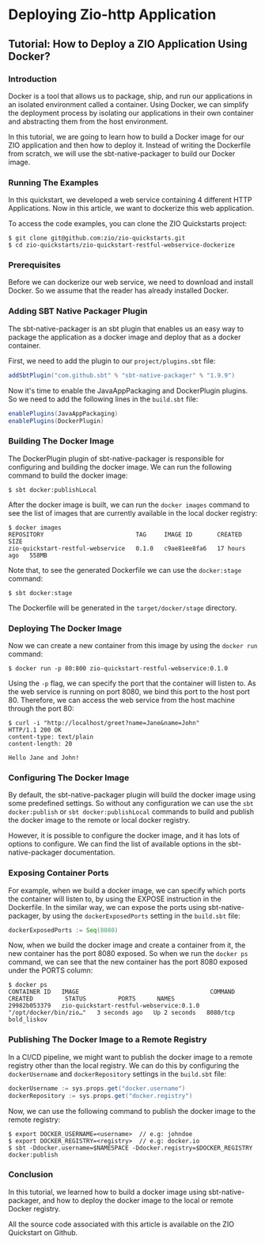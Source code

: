 # Deploying Zio-http Application

## Tutorial: How to Deploy a ZIO Application Using Docker?

### Introduction

Docker is a tool that allows us to package, ship, and run our applications in an isolated environment called a container. Using Docker, we can simplify the deployment process by isolating our applications in their own container and abstracting them from the host environment.

In this tutorial, we are going to learn how to build a Docker image for our ZIO application and then how to deploy it. Instead of writing the Dockerfile from scratch, we will use the sbt-native-packager to build our Docker image.

### Running The Examples

In this quickstart, we developed a web service containing 4 different HTTP Applications. Now in this article, we want to dockerize this web application.

To access the code examples, you can clone the ZIO Quickstarts project:

```
$ git clone git@github.com:zio/zio-quickstarts.git
$ cd zio-quickstarts/zio-quickstart-restful-webservice-dockerize
```

### Prerequisites

Before we can dockerize our web service, we need to download and install Docker. So we assume that the reader has already installed Docker.

### Adding SBT Native Packager Plugin

The sbt-native-packager is an sbt plugin that enables us an easy way to package the application as a docker image and deploy that as a docker container.

First, we need to add the plugin to our `project/plugins.sbt` file:

```scala
addSbtPlugin("com.github.sbt" % "sbt-native-packager" % "1.9.9")
```

Now it's time to enable the JavaAppPackaging and DockerPlugin plugins. So we need to add the following lines in the `build.sbt` file:

```scala
enablePlugins(JavaAppPackaging)
enablePlugins(DockerPlugin)
```

### Building The Docker Image

The DockerPlugin plugin of sbt-native-packager is responsible for configuring and building the docker image. We can run the following command to build the docker image:

```
$ sbt docker:publishLocal
```

After the docker image is built, we can run the `docker images` command to see the list of images that are currently available in the local docker registry:

```
$ docker images
REPOSITORY                          TAG     IMAGE ID       CREATED        SIZE
zio-quickstart-restful-webservice   0.1.0   c9ae81ee8fa6   17 hours ago   558MB
```

Note that, to see the generated Dockerfile we can use the `docker:stage` command:

```
$ sbt docker:stage
```

The Dockerfile will be generated in the `target/docker/stage` directory.

### Deploying The Docker Image

Now we can create a new container from this image by using the `docker run` command:

```
$ docker run -p 80:800 zio-quickstart-restful-webservice:0.1.0
```

Using the `-p` flag, we can specify the port that the container will listen to. As the web service is running on port 8080, we bind this port to the host port 80. Therefore, we can access the web service from the host machine through the port 80:

```
$ curl -i "http://localhost/greet?name=Jane&name=John"
HTTP/1.1 200 OK
content-type: text/plain
content-length: 20

Hello Jane and John!
```

### Configuring The Docker Image

By default, the sbt-native-packager plugin will build the docker image using some predefined settings. So without any configuration we can use the `sbt docker:publish` or `sbt docker:publishLocal` commands to build and publish the docker image to the remote or local docker registry.

However, it is possible to configure the docker image, and it has lots of options to configure. We can find the list of available options in the sbt-native-packager documentation.

### Exposing Container Ports

For example, when we build a docker image, we can specify which ports the container will listen to, by using the EXPOSE instruction in the Dockerfile. In the similar way, we can expose the ports using sbt-native-packager, by using the `dockerExposedPorts` setting in the `build.sbt` file:

```scala
dockerExposedPorts := Seq(8080)
```

Now, when we build the docker image and create a container from it, the new container has the port 8080 exposed. So when we run the `docker ps` command, we can see that the new container has the port 8080 exposed under the PORTS column:

```
$ docker ps
CONTAINER ID   IMAGE                                     COMMAND                  CREATED         STATUS         PORTS      NAMES
29982b053379   zio-quickstart-restful-webservice:0.1.0   "/opt/docker/bin/zio…"   3 seconds ago   Up 2 seconds   8080/tcp   bold_liskov
```

### Publishing The Docker Image to a Remote Registry

In a CI/CD pipeline, we might want to publish the docker image to a remote registry other than the local registry. We can do this by configuring the `dockerUsername` and `dockerRepository` settings in the `build.sbt` file:

```scala
dockerUsername := sys.props.get("docker.username")
dockerRepository := sys.props.get("docker.registry")
```

Now, we can use the following command to publish the docker image to the remote registry:

```
$ export DOCKER_USERNAME=<username>  // e.g: johndoe
$ export DOCKER_REGISTRY=<registry>  // e.g: docker.io
$ sbt -Ddocker.username=$NAMESPACE -Ddocker.registry=$DOCKER_REGISTRY docker:publish
```

### Conclusion

In this tutorial, we learned how to build a docker image using sbt-native-packager, and how to deploy the docker image to the local or remote Docker registry.

All the source code associated with this article is available on the ZIO Quickstart on Github.